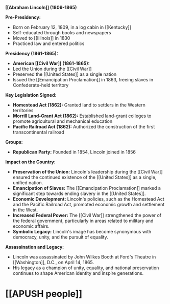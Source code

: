 **[[Abraham Lincoln]] (1809-1865)**

**Pre-Presidency:**

* Born on February 12, 1809, in a log cabin in [[Kentucky]]
* Self-educated through books and newspapers
* Moved to [[Illinois]] in 1830
* Practiced law and entered politics

**Presidency (1861-1865):**

* **American [[Civil War]] (1861-1865):**
 * Led the Union during the [[Civil War]]
 * Preserved the [[United States]] as a single nation
 * Issued the [[Emancipation Proclamation]] in 1863, freeing slaves in Confederate-held territory

**Key Legislation Signed:**

* **Homestead Act (1862):** Granted land to settlers in the Western territories
* **Morrill Land-Grant Act (1862):** Established land-grant colleges to promote agricultural and mechanical education
* **Pacific Railroad Act (1862):** Authorized the construction of the first transcontinental railroad

**Groups:**

* **Republican Party:** Founded in 1854, Lincoln joined in 1856

**Impact on the Country:**

* **Preservation of the Union:** Lincoln's leadership during the [[Civil War]] ensured the continued existence of the [[United States]] as a single, unified nation.
* **Emancipation of Slaves:** The [[Emancipation Proclamation]] marked a significant step towards ending slavery in the [[United States]].
* **Economic Development:** Lincoln's policies, such as the Homestead Act and the Pacific Railroad Act, promoted economic growth and settlement in the West.
* **Increased Federal Power:** The [[Civil War]] strengthened the power of the federal government, particularly in areas related to military and economic affairs.
* **Symbolic Legacy:** Lincoln's image has become synonymous with democracy, unity, and the pursuit of equality.

**Assassination and Legacy:**

* Lincoln was assassinated by John Wilkes Booth at Ford's Theatre in [[Washington]], D.C., on April 14, 1865.
* His legacy as a champion of unity, equality, and national preservation continues to shape American identity and inspire generations.
# [[APUSH people]]